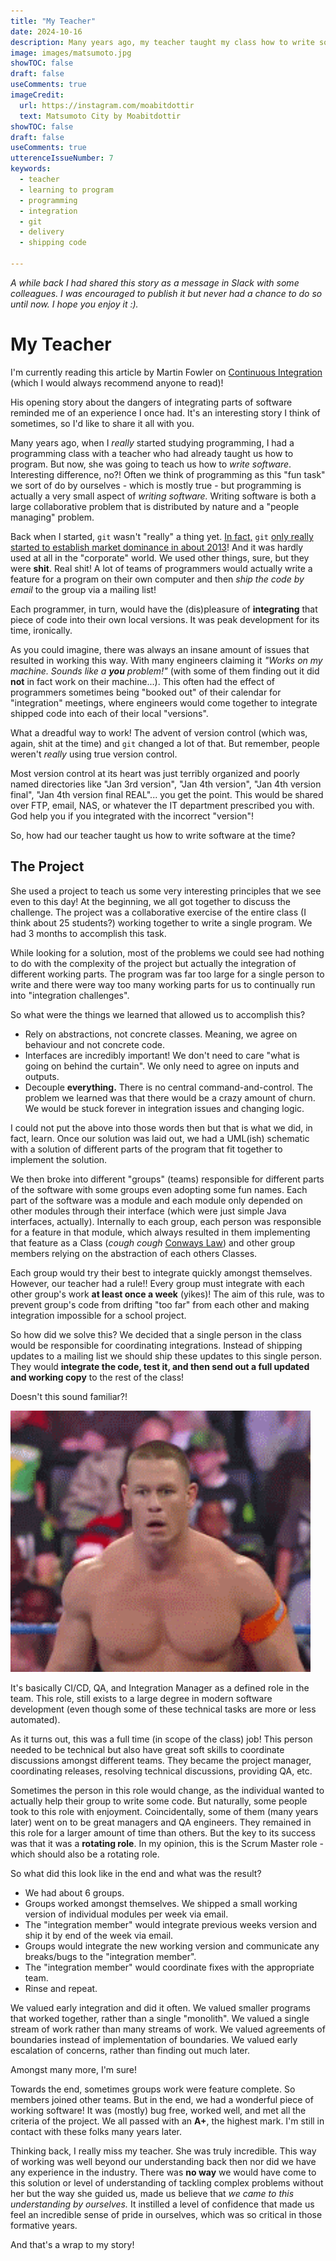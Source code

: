 ```yaml
---
title: "My Teacher"
date: 2024-10-16
description: Many years ago, my teacher taught my class how to write software - real software. With all the complexities of working together.
image: images/matsumoto.jpg
showTOC: false
draft: false
useComments: true
imageCredit:
  url: https://instagram.com/moabitdottir
  text: Matsumoto City by Moabitdottir
showTOC: false
draft: false
useComments: true
utterenceIssueNumber: 7
keywords:
  - teacher
  - learning to program
  - programming
  - integration
  - git
  - delivery
  - shipping code

---
```


_A while back I had shared this story as a message in Slack with some colleagues. I was encouraged to publish it but never had a chance to do so until now. I hope you enjoy it :)._

# My Teacher

I'm currently reading this article by Martin Fowler on [Continuous Integration](https://martinfowler.com/articles/continuousIntegration.html) (which I would always recommend anyone to read)!

His opening story about the dangers of integrating parts of software reminded me of an experience I once had. It's an interesting story I think of sometimes, so I'd like to share it all with you.

Many years ago, when I _really_ started studying programming, I had a programming class with a teacher who had already taught us how to program. But now, she was going to teach us how to _write software_. Interesting difference, no?! Often we think of programming as this "fun task" we sort of do by ourselves - which is mostly true - but programming is actually a very small aspect of _writing software._ Writing software is both a large collaborative problem that is distributed by nature and a "people managing" problem.

Back when I started, `git` wasn't "really" a thing yet. [In fact,](https://softwareengineering.stackexchange.com/questions/136079/are-there-any-statistics-that-show-the-popularity-of-git-versus-svn) `git` [only really started to establish market dominance in about 2013](https://softwareengineering.stackexchange.com/questions/136079/are-there-any-statistics-that-show-the-popularity-of-git-versus-svn)! And it was hardly used at all in the "corporate" world. We used other things, sure, but they were **shit**. Real shit! A lot of teams of programmers would actually write a feature for a program on their own computer and then _ship the code by email_ to the group via a mailing list!

Each programmer, in turn, would have the (dis)pleasure of **integrating** that piece of code into their own local versions. It was peak development for its time, ironically.

As you could imagine, there was always an insane amount of issues that resulted in working this way. With many engineers claiming it _"Works on my machine. Sounds like a **you** problem!"_ (with some of them finding out it did **not** in fact work on their machine...). This often had the effect of programmers sometimes being "booked out" of their calendar for "integration" meetings, where engineers would come together to integrate shipped code into each of their local "versions".

What a dreadful way to work! The advent of version control (which was, again, shit at the time) and `git` changed a lot of that. But remember, people weren't _really_ using true version control.

Most version control at its heart was just terribly organized and poorly named directories like "Jan 3rd version", "Jan 4th version", "Jan 4th version final", "Jan 4th version final REAL"... you get the point. This would be shared over FTP, email, NAS, or whatever the IT department prescribed you with. God help you if you integrated with the incorrect "version"!

So, how had our teacher taught us how to write software at the time?

## The Project

She used a project to teach us some very interesting principles that we see even to this day! At the beginning, we all got together to discuss the challenge. The project was a collaborative exercise of the entire class (I think about 25 students?) working together to write a single program. We had 3 months to accomplish this task.

While looking for a solution, most of the problems we could see had nothing to do with the complexity of the project but actually the integration of different working parts. The program was far too large for a single person to write and there were way too many working parts for us to continually run into "integration challenges".

So what were the things we learned that allowed us to accomplish this?

- Rely on abstractions, not concrete classes. Meaning, we agree on behaviour and not concrete code.
- Interfaces are incredibly important! We don't need to care "what is going on behind the curtain". We only need to agree on inputs and outputs.
- Decouple **everything.** There is no central command-and-control. The problem we learned was that there would be a crazy amount of churn. We would be stuck forever in integration issues and changing logic.

I could not put the above into those words then but that is what we did, in fact, learn. Once our solution was laid out, we had a UML(ish) schematic with a solution of different parts of the program that fit together to implement the solution.

We then broke into different "groups" (teams) responsible for different parts of the software  with some groups even adopting some fun names. Each part of the software was a module and each module only depended on other modules through their interface (which were just simple Java interfaces, actually). Internally to each group, each person was responsible for a feature in that module, which always resulted in them implementing that feature as a Class (_cough cough_ [Conways Law](https://en.wikipedia.org/wiki/Conway%27s_law)) and other group members relying on the abstraction of each others Classes.

Each group would try their best to integrate quickly amongst themselves. However, our teacher had a rule!! Every group must integrate with each other group's work **at least once a week** (yikes)! The aim of this rule, was to prevent group's code from drifting "too far" from each other and making integration impossible for a school project.

So how did we solve this? We decided that a single person in the class would be responsible for coordinating integrations. Instead of shipping updates to a mailing list we should ship these updates to this single person. They would **integrate the code, test it, and then send out a full updated and working copy** to the rest of the class!

Doesn't this sound familiar?!

<img class="pull-left" src="/images/john_cena_shocked.gif" alt="Description of image" width="480" height="418">

It's basically CI/CD, QA, and Integration Manager as a defined role in the team. This role, still exists to a large degree in modern software development (even though some of these technical tasks are more or less automated).

As it turns out, this was a full time (in scope of the class) job! This person needed to be technical but also have great soft skills to coordinate discussions amongst different teams. They became the project manager, coordinating releases, resolving technical discussions, providing QA, etc.

Sometimes the person in this role would change, as the individual wanted to actually help their group to write some code. But naturally, some people took to this role with enjoyment. Coincidentally, some of them (many years later) went on to be great managers and QA engineers. They remained in this role for a larger amount of time than others. But the key to its success was that it was a **rotating role**. In my opinion, this is the Scrum Master role - which should also be a rotating role.

So what did this look like in the end and what was the result?

- We had about 6 groups.
- Groups worked amongst themselves. We shipped a small working version of individual modules per week via email.
- The "integration member" would integrate previous weeks version and ship it by end of the week via email.
- Groups would integrate the new working version and communicate any breaks/bugs to the "integration member".
- The "integration member" would coordinate fixes with the appropriate team.
- Rinse and repeat.

We valued early integration and did it often. We valued smaller programs that worked together, rather than a single "monolith". We valued a single stream of work rather than many streams of work. We valued agreements of boundaries instead of implementation of boundaries. We valued early escalation of concerns, rather than finding out much later.

Amongst many more, I'm sure!

Towards the end, sometimes groups work were feature complete. So members joined other teams. But in the end, we had a wonderful piece of working software! It was (mostly) bug free, worked well, and met all the criteria of the project. We all passed with an **A+**, the highest mark. I'm still in contact with these folks many years later.

Thinking back, I really miss my teacher. She was truly incredible. This way of working was well beyond our understanding back then nor did we have any experience in the industry. There was **no way** we would have come to this solution or level of understanding of tackling complex problems without her but the way she guided us, made us believe that _we came to this understanding by ourselves._ It instilled a level of confidence that made us feel an incredible sense of pride in ourselves, which was so critical in those formative years.

And that's a wrap to my story!
